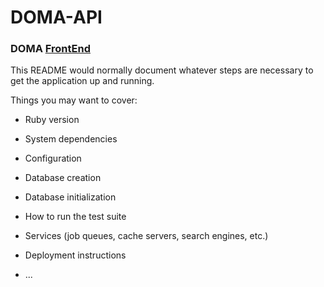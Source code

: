# DOMA-API

### DOMA [FrontEnd](https://github.com/WorldGovHackathon2017/DOMA-REACT-FrontEnd/)

This README would normally document whatever steps are necessary to get the
application up and running.

Things you may want to cover:

* Ruby version

* System dependencies

* Configuration

* Database creation

* Database initialization

* How to run the test suite

* Services (job queues, cache servers, search engines, etc.)

* Deployment instructions

* ...
